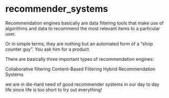 # recommender_systems

Recommendation engines basically are data filtering tools that make use of algorithms and data to recommend the most relevant items to a particular user.

Or in simple terms, they are nothing but an automated form of a “shop counter guy”. You ask him for a product.

There are basically three important types of recommendation engines:

Collaborative filtering
Content-Based Filtering
Hybrid Recommendation Systems

we are in die-hard need of good recommender systems in our day to day life since life is too short to try out everything!
